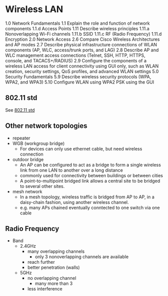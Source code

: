 # Wireless LAN

1.0 Network Fundamentals
    1.1 Explain the role and function of network components
        1.1.d Access Points
    1.11 Describe wireless principles
        1.11.a Nonoverlapping Wi-Fi channels
        1.11.b SSID
        1.11.c RF (Radio Frequency)
        1.11.d Encryption
2.0 Network Access
    2.6 Compare Cisco Wireless Architectures and AP modes
    2.7 Describe physical infrastructure connections of WLAN components (AP, WLC, access/trunk ports, and LAG)
    2.8 Describe AP and WLC management access connections (Telnet, SSH, HTTP, HTTPS, console, and TACACS+/RADIUS)
    2.9 Configure the components of a wireless LAN access for client connectivity using GUI only, such as WLAN creation, security settings, QoS profiles, and advanced WLAN settings
5.0 Security Fundamentals
    5.9 Describe wireless security protocols (WPA, WPA2, and WPA3)
    5.10 Configure WLAN using WPA2 PSK using the GUI

## 802.11 std
See [802.11 std](./802.11-std.md)

## Other network topologies
- repeater
- WGB (workgroup bridge)
    - For devices can only use ethernet cable, but need wireless connection
- outdoor bridge
    - An AP can be configured to act as a bridge to form a single wireless link from one LAN to another over a long distance
    - commonly used for connectivity between buildings or between cities
    - A point-to-multipoint bridged link allows a central site to be bridged to several other sites.
- mesh network
    - In a mesh topology, wireless traffic is bridged from AP to AP, in a daisy-chain fashion, using another wireless channel.
    - e.g. many APs chained eventually conntected to one switch via one cable

## Radio Frequency
- Band
    - 2.4GHz
        - many overlapping channels
            - only 3 nonoverlapping channels are available
        - reach further
        - better penetration (walls)
    - 5GHz
        - no overlapping channel
            - many more than 3
        - less interference
